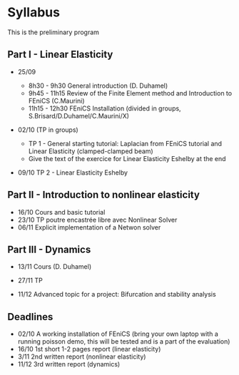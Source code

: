 # Syllabus

This is the preliminary program 

## Part I - Linear Elasticity 

 * 25/09
 	- 8h30 - 9h30 General introduction (D. Duhamel)
	- 9h45 - 11h15 Review of the Finite Element method and Introduction to FEniCS (C.Maurini)
	- 11h15 - 12h30 FEniCS Installation (divided in groups, S.Brisard/D.Duhamel/C.Maurini/X)
	
  * 02/10 (TP in groups)
  	-  TP 1 - General starting tutorial: Laplacian from FEniCS tutorial and  Linear Elasticity (clamped-clamped beam)
	- Give the text of the exercice for Linear Elasticity Eshelby at the end 

  * 09/10 TP 2 - Linear Elasticity Eshelby

## Part II - Introduction to nonlinear elasticity
  * 16/10 Cours and basic tutorial
  * 23/10 TP poutre encastrée libre avec Nonlinear Solver
  * 06/11 Explicit implementation of a Netwon solver 
  
  ## Part III - Dynamics
  * 13/11 Cours (D. Duhamel)
  * 27/11 TP 
  
  * 11/12 Advanced topic for a project: Bifurcation and stability analysis 

## Deadlines 

* 02/10  A working installation of FEniCS (bring your own laptop with a running  poisson demo, this will be tested and is a part of the evaluation)
* 16/10  1st short 1-2 pages report (linear elasticity)
* 3/11 2nd written report (nonlinear elasticity)
* 11/12 3rd written report (dynamics)
